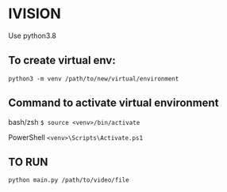 # IVISION

Use python3.8

## To create virtual env:

`python3 -m venv /path/to/new/virtual/environment`

## Command to activate virtual environment

bash/zsh `$ source <venv>/bin/activate`

PowerShell `<venv>\Scripts\Activate.ps1`

## TO RUN

`python main.py /path/to/video/file`
